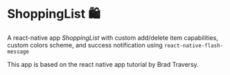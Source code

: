 # ShoppingList 🛍️
A react-native app *ShoppingList* with custom add/delete item capabilities, custom colors scheme, and success notification using `react-native-flash-message`

This app is based on the react native app tutorial by Brad Traversy.
